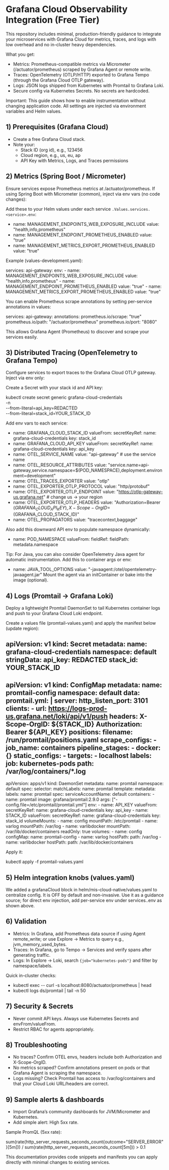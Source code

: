 # Grafana Cloud Observability Integration (Free Tier)

This repository includes minimal, production-friendly guidance to integrate your microservices with Grafana Cloud for metrics, traces, and logs with low overhead and no in-cluster heavy dependencies.

What you get:
- Metrics: Prometheus-compatible metrics via Micrometer (/actuator/prometheus) scraped by Grafana Agent or remote write.
- Traces: OpenTelemetry (OTLP/HTTP) exported to Grafana Tempo (through the Grafana Cloud OTLP gateway).
- Logs: JSON logs shipped from Kubernetes with Promtail to Grafana Loki.
- Secure config via Kubernetes Secrets. No secrets are hardcoded.

Important: This guide shows how to enable instrumentation without changing application code. All settings are injected via environment variables and Helm values.

## 1) Prerequisites (Grafana Cloud)
- Create a free Grafana Cloud stack.
- Note your:
  - Stack ID (org id), e.g., 123456
  - Cloud region, e.g., us, eu, ap
  - API Key with Metrics, Logs, and Traces permissions

## 2) Metrics (Spring Boot / Micrometer)
Ensure services expose Prometheus metrics at /actuator/prometheus.
If using Spring Boot with Micrometer (common), inject via env vars (no code changes):

Add these to your Helm values under each service `.Values.services.<service>.env`:

- name: MANAGEMENT_ENDPOINTS_WEB_EXPOSURE_INCLUDE
  value: "health,info,prometheus"
- name: MANAGEMENT_ENDPOINT_PROMETHEUS_ENABLED
  value: "true"
- name: MANAGEMENT_METRICS_EXPORT_PROMETHEUS_ENABLED
  value: "true"

Example (values-development.yaml):

services:
  api-gateway:
    env:
      - name: MANAGEMENT_ENDPOINTS_WEB_EXPOSURE_INCLUDE
        value: "health,info,prometheus"
      - name: MANAGEMENT_ENDPOINT_PROMETHEUS_ENABLED
        value: "true"
      - name: MANAGEMENT_METRICS_EXPORT_PROMETHEUS_ENABLED
        value: "true"

You can enable Prometheus scrape annotations by setting per-service annotations in values:

services:
  api-gateway:
    annotations:
      prometheus.io/scrape: "true"
      prometheus.io/path: "/actuator/prometheus"
      prometheus.io/port: "8080"

This allows Grafana Agent (Prometheus) to discover and scrape your services easily.

## 3) Distributed Tracing (OpenTelemetry to Grafana Tempo)
Configure services to export traces to the Grafana Cloud OTLP gateway. Inject via env only:

Create a Secret with your stack id and API key:

kubectl create secret generic grafana-cloud-credentials \
  -n <your-namespace> \
  --from-literal=api_key=REDACTED \
  --from-literal=stack_id=YOUR_STACK_ID

Add env vars to each service:

- name: GRAFANA_CLOUD_STACK_ID
  valueFrom:
    secretKeyRef:
      name: grafana-cloud-credentials
      key: stack_id
- name: GRAFANA_CLOUD_API_KEY
  valueFrom:
    secretKeyRef:
      name: grafana-cloud-credentials
      key: api_key
- name: OTEL_SERVICE_NAME
  value: "api-gateway"          # use the service name
- name: OTEL_RESOURCE_ATTRIBUTES
  value: "service.name=api-gateway,service.namespace=$(POD_NAMESPACE),deployment.environment=development"
- name: OTEL_TRACES_EXPORTER
  value: "otlp"
- name: OTEL_EXPORTER_OTLP_PROTOCOL
  value: "http/protobuf"
- name: OTEL_EXPORTER_OTLP_ENDPOINT
  value: "https://otlp-gateway-us.grafana.net"  # change us -> your region
- name: OTEL_EXPORTER_OTLP_HEADERS
  value: "Authorization=Bearer $(GRAFANA_CLOUD_API_KEY),X-Scope-OrgID=$(GRAFANA_CLOUD_STACK_ID)"
- name: OTEL_PROPAGATORS
  value: "tracecontext,baggage"

Also add this downward API env to populate namespace dynamically:

- name: POD_NAMESPACE
  valueFrom:
    fieldRef:
      fieldPath: metadata.namespace

Tip: For Java, you can also consider OpenTelemetry Java agent for automatic instrumentation. Add this to container args or env:
- name: JAVA_TOOL_OPTIONS
  value: "-javaagent:/otel/opentelemetry-javaagent.jar"
Mount the agent via an initContainer or bake into the image (optional).

## 4) Logs (Promtail -> Grafana Loki)
Deploy a lightweight Promtail DaemonSet to tail Kubernetes container logs and push to your Grafana Cloud Loki endpoint.

Create a values file (promtail-values.yaml) and apply the manifest below (update region):

apiVersion: v1
kind: Secret
metadata:
  name: grafana-cloud-credentials
  namespace: default
stringData:
  api_key: REDACTED
  stack_id: YOUR_STACK_ID
---
apiVersion: v1
kind: ConfigMap
metadata:
  name: promtail-config
  namespace: default
data:
  promtail.yml: |
    server:
      http_listen_port: 3101
    clients:
      - url: https://logs-prod-us.grafana.net/loki/api/v1/push
        headers:
          X-Scope-OrgID: ${STACK_ID}
          Authorization: Bearer ${API_KEY}
    positions:
      filename: /run/promtail/positions.yaml
    scrape_configs:
      - job_name: containers
        pipeline_stages:
          - docker: {}
        static_configs:
          - targets:
              - localhost
            labels:
              job: kubernetes-pods
              __path__: /var/log/containers/*.log
---
apiVersion: apps/v1
kind: DaemonSet
metadata:
  name: promtail
  namespace: default
spec:
  selector:
    matchLabels:
      name: promtail
  template:
    metadata:
      labels:
        name: promtail
    spec:
      serviceAccountName: default
      containers:
      - name: promtail
        image: grafana/promtail:2.9.0
        args: ["-config.file=/etc/promtail/promtail.yml"]
        env:
        - name: API_KEY
          valueFrom:
            secretKeyRef:
              name: grafana-cloud-credentials
              key: api_key
        - name: STACK_ID
          valueFrom:
            secretKeyRef:
              name: grafana-cloud-credentials
              key: stack_id
        volumeMounts:
        - name: config
          mountPath: /etc/promtail
        - name: varlog
          mountPath: /var/log
        - name: varlibdocker
          mountPath: /var/lib/docker/containers
          readOnly: true
      volumes:
      - name: config
        configMap:
          name: promtail-config
      - name: varlog
        hostPath:
          path: /var/log
      - name: varlibdocker
        hostPath:
          path: /var/lib/docker/containers

Apply it:

kubectl apply -f promtail-values.yaml

## 5) Helm integration knobs (values.yaml)
We added a grafanaCloud block in helm/mis-cloud-native/values.yaml to centralize config. It is OFF by default and non-invasive.
Use it as a guidance source; for direct env injection, add per-service env under services.<svc>.env as shown above.

## 6) Validation
- Metrics: In Grafana, add Prometheus data source if using Agent remote_write; or use Explore -> Metrics to query e.g., jvm_memory_used_bytes.
- Traces: In Grafana, go to Tempo -> Services and verify spans after generating traffic.
- Logs: In Explore -> Loki, search `{job="kubernetes-pods"}` and filter by namespace/labels.

Quick in-cluster checks:
- kubectl exec <pod> -- curl -s localhost:8080/actuator/prometheus | head
- kubectl logs ds/promtail | tail -n 50

## 7) Security & Secrets
- Never commit API keys. Always use Kubernetes Secrets and envFrom/valueFrom.
- Restrict RBAC for agents appropriately.

## 8) Troubleshooting
- No traces? Confirm OTEL envs, headers include both Authorization and X-Scope-OrgID.
- No metrics scraped? Confirm annotations present on pods or that Grafana Agent is scraping the namespace.
- Logs missing? Check Promtail has access to /var/log/containers and that your Cloud Loki URL/headers are correct.

## 9) Sample alerts & dashboards
- Import Grafana’s community dashboards for JVM/Micrometer and Kubernetes.
- Add simple alert: High 5xx rate.

Sample PromQL (5xx rate):

sum(rate(http_server_requests_seconds_count{outcome="SERVER_ERROR"}[5m]))
/
sum(rate(http_server_requests_seconds_count[5m])) > 0.1

This documentation provides code snippets and manifests you can apply directly with minimal changes to existing services.
